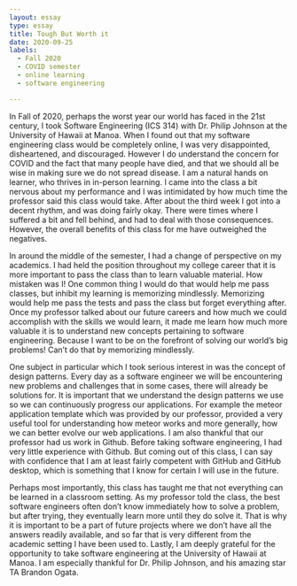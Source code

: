 ```yaml
---
layout: essay
type: essay
title: Tough But Worth it
date: 2020-09-25
labels:
  - Fall 2020
  - COVID semester
  - online learning
  - software engineering

---
```


In Fall of 2020, perhaps the worst year our world has faced in the 21st century, I took Software Engineering (ICS 314) with Dr. Philip Johnson at the University of Hawaii at Manoa. When I found out that my software engineering class would be completely  online, I was very disappointed, disheartened, and discouraged. However I do understand the concern for COVID and the fact that many people have died, and that we should all be wise in making sure we do not spread disease. I am a natural hands on learner, who thrives in in-person learning. I came into the class a bit nervous about my performance and I was intimidated by how much time the professor said this class would take. After about the third week I got into a decent rhythm, and was doing fairly okay. There were times where I suffered a bit and fell behind, and had to deal with those consequences. However, the overall benefits of this class for me have outweighed the negatives. 

In around the middle of the semester, I had a change of perspective on my academics. I had held the position throughout my college career that it is more important to pass the class than to learn valuable material. How mistaken was I! One common thing I would do that would help me pass classes, but inhibit my learning is memorizing mindlessly. Memorizing would help me pass the tests and pass the class but forget everything after. Once my professor talked about our future careers and how much we could accomplish with the skills we would learn, it made me learn how much more valuable it is to understand new concepts pertaining to software engineering. Because I want to be on the forefront of solving our world’s big problems! Can’t do that by memorizing mindlessly.

One subject in particular which I took serious interest in was the concept of design patterns. Every day as a software engineer we will be encountering new problems and challenges that in some cases, there will already be solutions for. It is important that we understand the design patterns we use so we can continuously progress our applications. For example the meteor application template which was provided by our professor, provided a very useful tool for understanding how meteor works and more generally, how we can better evolve our web applications. I am also thankful that our professor had us work in Github. Before taking software engineering, I had very little experience with Github. But coming out of this class, I can say with confidence that I am at least fairly competent with GitHub and GitHub desktop, which is something that I know for certain I will use in the future. 

Perhaps most importantly, this class has taught me that not everything can be learned in a classroom setting. As my professor told the class, the best software engineers often don’t know immediately how to solve a problem, but after trying, they eventually learn more until they do solve it. That is why it is important to be a part of future projects where we don’t have all the answers readily available, and so far that is very different from the academic setting I have been used to. Lastly, I am deeply grateful for the opportunity to take software engineering at the University of Hawaii at Manoa. I am especially thankful for Dr. Philip Johnson, and his amazing star TA Brandon Ogata. 
